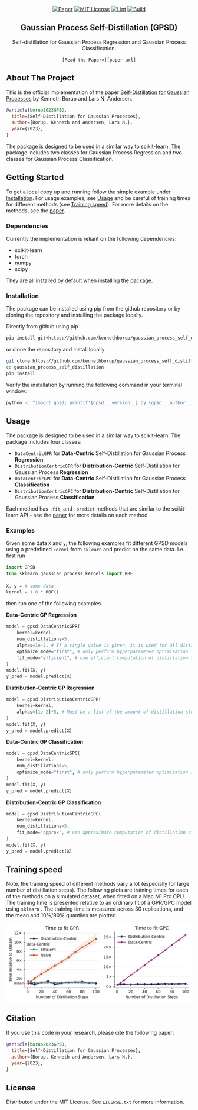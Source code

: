 <div align="center">

  [![Paper][paper-shield]][paper-url]
  [![MIT License][license-shield]][license-url]
  [![Lint][lint-shield]][lint-url]
  [![Build][build-shield]][build-url]

  <h2 align="center">Gaussian Process Self-Distillation (GPSD)</h2>

  <p align="center">
    Self-distillation for Gaussian Process Regression and Gaussian Process Classification.
    <br />

    [Read the Paper»][paper-url]
  </p>
</div>


## About The Project

This is the official implementation of the paper [Self-Distillation for Gaussian Processes][paper-url] by Kenneth Borup and Lars N. Andersen.

```bibtex
@article{borup2023GPSD,
  title={Self-Distillation for Gaussian Processes},
  author={Borup, Kenneth and Andersen, Lars N.},
  year={2023},
}
```

The package is designed to be used in a similar way to scikit-learn. The package includes two classes for Gaussian Process Regression and two classes for Gaussian Process Classification.


## Getting Started

To get a local copy up and running follow the simple example under <a  href="#installation">Installation</a>.
For usage examples, see <a  href="#usage">Usage</a> and be careful of training times for different methods (see <a  href="#training-speed">Training speed</a>). For more details on the methods, see the [paper][paper-url].

### Dependencies

Currently the implementation is reliant on the following dependencies:

* scikit-learn
* torch
* numpy
* scipy

They are all installed by default when installing the package.

### Installation<a name="installation"></a>
The package can be installed using pip from the github repository or by cloning the repository and installing the package locally.

Directly from github using pip
```sh
pip install git+https://github.com/kennethborup/gaussian_process_self_distillation.git
```

or clone the repository and install locally
```sh
git clone https://github.com/kennethborup/gaussian_process_self_distillation.git
cd gaussian_process_self_distillation
pip install .
```

Verify the installation by running the following command in your terminal window:
```sh
python -c "import gpsd; print(f'{gpsd.__version__} by {gpsd.__author__}')"
```

## Usage<a name="usage"></a>

The package is designed to be used in a similar way to scikit-learn. The package includes four classes:

- `DataCentricGPR` for **Data-Centric** Self-Distillation for Gaussian Process **Regression**
- `DistributionCentricGPR` for **Distribution-Centric** Self-Distillation for Gaussian Process **Regression**
- `DataCentricGPC` for **Data-Centric** Self-Distillation for Gaussian Process **Classification**
- `DistributionCentricGPC` for **Distribution-Centric** Self-Distillation for Gaussian Process **Classification**

Each method has `.fit`, and `.predict` methods that are similar to the scikit-learn API - see the [paper][paper-url] for more details on each method.

### Examples
Given some data `X` and `y`, the following examples fit different GPSD models using a predefined `kernel` from `sklearn` and predict on the same data.
I.e. first run
```python
import GPSD
from sklearn.gaussian_process.kernels import RBF

X, y = # some data
kernel = 1.0 * RBF()
```
then run one of the following examples.

**Data-Centric GP Regression**
```python
model = gpsd.DataCentricGPR(
    kernel=kernel,
    num_distillations=5,
    alphas=1e-2, # If a single value is given, it is used for all distillation steps
    optimize_mode="first", # only perform hyperparameter optimization in the first distillation step
    fit_mode="efficient", # use efficient computation of distillation steps (alternative is "naive")
)
model.fit(X, y)
y_pred = model.predict(X)
```

**Distribution-Centric GP Regression**
```python
model = gpsd.DistributionCentricGPR(
    kernel=kernel,
    alphas=[1e-2]*5, # Must be a list of the amount of distillation steps
)
model.fit(X, y)
y_pred = model.predict(X)
```

**Data-Centric GP Classification**
```python
model = gpsd.DataCentricGPC(
    kernel=kernel,
    num_distillations=5,
    optimize_mode="first", # only perform hyperparameter optimization in the first distillation step
)
model.fit(X, y)
y_pred = model.predict(X)
```

**Distribution-Centric GP Classification**
```python
model = gpsd.DistributionCentricGPC(
    kernel=kernel,
    num_distillations=5,
    fit_mode="approx", # use approximate computation of distillation steps (alternative is "exact")
)
model.fit(X, y)
y_pred = model.predict(X)
```

## Training speed<a name="training-speed"></a>

Note, the training speed of different methods vary a lot (especially for large number of distillation steps). The following plots are training times for each of the methods on a simulated dataset, when fitted on a Mac M1 Pro CPU. The training time is presented relative to an ordinary fit of a GPR/GPC model using `sklearn` . The training time is measured across 30 replications, and the mean and 10%/90% quantiles are plotted.

![Training Speed][training-speed-image]


## Citation

If you use this code in your research, please cite the following paper:

```bibtex
@article{borup2023GPSD,
  title={Self-Distillation for Gaussian Processes},
  author={Borup, Kenneth and Andersen, Lars N.},
  year={2023},
}
```

## License

Distributed under the MIT License. See `LICENSE.txt` for more information.


<!-- MARKDOWN LINKS & IMAGES -->
<!-- https://www.markdownguide.org/basic-syntax/#reference-style-links -->
[paper-shield]: https://img.shields.io/badge/ArXiv-Paper-red?style=for-the-badge
[paper-url]: https://scholar.google.com/citations?user=KsFyMREAAAAJ&hl=en
[training-speed-image]: figures/training_time_relative.png
[build-shield]: https://img.shields.io/github/actions/workflow/status/kennethborup/gaussian_process_self_distillation/build?style=for-the-badge
[build-url]: https://github.com/Kennethborup/gaussian_process_self_distillation
[lint-shield]: https://img.shields.io/github/checks-status/kennethborup/gaussian_process_self_distillation/main?style=for-the-badge
[lint-url]: https://github.com/Kennethborup/gaussian_process_self_distillation
[license-shield]: https://img.shields.io/github/license/othneildrew/Best-README-Template.svg?style=for-the-badge
[license-url]: https://github.com/othneildrew/Best-README-Template/blob/master/LICENSE.txt
